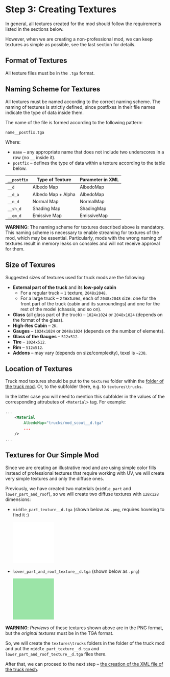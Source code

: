 
# Step 3: Creating Textures
In general, all textures created for the mod should follow the requirements listed in the sections below.

However, when we are creating a non-professional mod, we can keep textures as simple as possible, see the last section for details.  

## Format of Textures
All texture files must be in the `.tga` format.

## Naming Scheme for Textures
All textures must be named according to the correct naming scheme. The naming of textures is strictly defined, since postfixes in their file names indicate the type of data inside them. 

The name of the file is formed according to the following pattern:

```text
name__postfix.tga
```
Where:
-   `name` – any appropriate name that does not include two underscores in a row (no `__` inside it).
-   `postfix` – defines the type of data within a texture according to the table below.

| `__postfix`   |    Type of Texture      |      Parameter in XML      |
|---------------|-------------------------|----------------------------|
|`__d`          |    Albedo Map           |       AlbedoMap            | 
|`__d_a`        |    Albedo Map + Alpha   |       AlbedoMap            |
|`__n_d`        |    Normal Map           |       NormalMap            |
|`__sh_d`       |    Shading Map          |       ShadingMap           |
|`__em_d`       |    Emissive Map         |       EmissiveMap          |

**WARNING**: The naming scheme for textures described above is mandatory. This naming scheme is necessary to enable streaming for textures of the mod, which may be essential. Particularly, mods with the wrong naming of textures result in memory leaks on consoles and will not receive approval for them.

## Size of Texures
Suggested sizes of textures used for truck mods are the following:

-   **External part of the truck** and its **low-poly cabin**
    -   For a regular truck – `1` texture, `2048х2048`.
    -   For a large truck – `2` textures, each of `2048х2048` size: one for the front part of the truck (cabin and its surroundings) and one for the rest of the model (chassis, and so on).
-   **Glass** (all glass part of the truck) – `1024х1024` or `2048х1024` (depends on the format of the glass).
-  **High-Res Cabin** – `2K`.
-   **Gauges** – `1024х1024` or `2048х1024` (depends on the number of elements).
-  **Glass of the Gauges** – `512x512`.
-   **Tire** – `1024х512`.
-   **Rim** – `512x512`.
-   **Addons** – may vary (depends on size/complexity), texel is `~230`.

## Location of Textures
Truck mod textures should be put to the `textures` folder within the [folder of the truck mod][truck_mod_folder]. Or, to the subfolder there, e.g. to `textures\trucks`. 

In the latter case you will need to mention this subfolder in the values of the corresponding attrubutes of `<Material>` tag. For example:
```xml
...
	<Material
		AlbedoMap="trucks/mod_scout__d.tga"
		...
	/>
...
```

## Textures for Our Simple Mod
Since we are creating an illustrative mod and are using simple color fills instead of professional textures that require working with UV, we will create very simple textures and only the diffuse ones.

Previously, we have created two materials (`middle_part` and `lower_part_and_roof`), so we will create two diffuse textures with `128x128` dimensions:

-   `middle_part_texture__d.tga` (shown below as `.png`, requires hovering to find it :)

    ![preview of the texture 1](./media/middle_part_texture__d.png)

-   `lower_part_and_roof_texture__d.tga` (shown below as `.png`)

    ![preview of the texture 2](./media/lower_part_and_roof_texture__d.png)

**WARNING**: _Previews_ of these textures shown above are in the PNG format, but the _original textures_ must be in the TGA format.

So, we will create the `textures\trucks` folders in the folder of the truck mod and put the `middle_part_texture__d.tga` and `lower_part_and_roof_texture__d.tga` files there.

After that, we can proceed to the next step – [the creation of the XML file of the truck mesh](./step_4_creating_xml_file_of_truck_mesh.md).


[truck_mod_folder]: ./step_0_prerequisites.md#mod-folder
